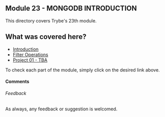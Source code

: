 ## Module 23 - MONGODB INTRODUCTION

This directory covers Trybe's 23th module.

## What was covered here?


* [Introduction](./23.1_INTRODUCTION)
* [Filter Operations](./23.2_OPERATORS)
* [Project 01 - TBA](./Project_01_TBA)

To check each part of the module, simply click on the desired link above.

#### Comments


###### Feedback

As always, any feedback or suggestion is welcomed.
